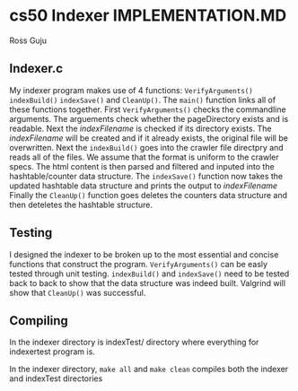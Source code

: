 # cs50 Indexer IMPLEMENTATION.MD

Ross Guju

## Indexer.c
My indexer program makes use of 4 functions: `VerifyArguments()`
`indexBuild()` `indexSave()` and `CleanUp()`. 
The `main()` function links all of these functions together. 
First `VerifyArguments()`  checks the commandline arguments. The arguements check whether the pageDirectory exists and is readable. Next the *indexFilename* is checked if its directory exists. The *indexFilename* will be created and if it already exists, the original file will be overwritten. 
Next the `indexBuild()` goes into the crawler file directpry and reads all of the files. We assume that the format is uniform to the crawler specs. The html content is then parsed and filtered and inputed into the hashtable/counter data structure. 
The `indexSave()` function now takes the updated hashtable data structure and prints the output to *indexFilename* 
Finally the `CleanUp()` function goes deletes the counters data structure and then deteletes the hashtable structure. 

## Testing

I designed the indexer to be broken up to the most essential and concise functions that construct the program. `VerifyArguments()` can be easly tested through unit testing. `indexBuild()` and `indexSave()` need to be tested back to back to show that the data structure was indeed built. Valgrind will show that `CleanUp()` was successful.

## Compiling
In the indexer directory is indexTest/ directory where everything for indexertest program is.

In the indexer directory, `make all` and `make clean` compiles both the indexer and indexTest directories


